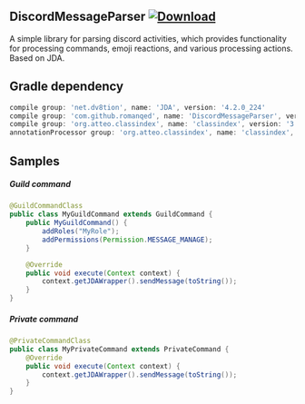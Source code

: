## DiscordMessageParser [ ![Download](https://api.bintray.com/packages/romanqed/maven/DiscordMessageParser/images/download.svg) ](https://bintray.com/romanqed/maven/DiscordMessageParser/_latestVersion)

A simple library for parsing discord activities, which provides functionality for processing commands, emoji reactions,
and various processing actions. Based on JDA.

## Gradle dependency

```Groovy
compile group: 'net.dv8tion', name: 'JDA', version: '4.2.0_224'
compile group: 'com.github.romanqed', name: 'DiscordMessageParser', version: '0.1.12'
compile group: 'org.atteo.classindex', name: 'classindex', version: '3.4'
annotationProcessor group: 'org.atteo.classindex', name: 'classindex', version: '3.4'
```

## Samples

##### Guild command

```Java
@GuildCommandClass
public class MyGuildCommand extends GuildCommand {
    public MyGuildCommand() {
        addRoles("MyRole");
        addPermissions(Permission.MESSAGE_MANAGE);
    }

    @Override
    public void execute(Context context) {
        context.getJDAWrapper().sendMessage(toString());
    }
}
```

##### Private command

```Java
@PrivateCommandClass
public class MyPrivateCommand extends PrivateCommand {
    @Override
    public void execute(Context context) {
        context.getJDAWrapper().sendMessage(toString());
    }
}
```

